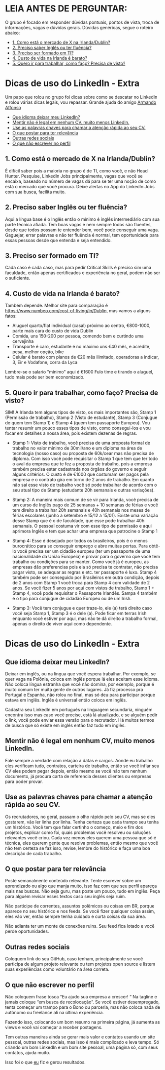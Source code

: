 # LEIA ANTES DE PERGUNTAR: 

O grupo é focado em responder dúvidas pontuais, pontos de vista, troca de informações, vagas e dúvidas gerais. Dúvidas genéricas, segue o roteiro abaixo:

* [1. Como está o mercado de X na Irlanda/Dublin?](#1)
* [2. Preciso saber Inglês ou ter fluência?](#2)
* [3. Preciso ser formado em TI? ](#3)
* [4. Custo de vida na Irlanda é barato?](#4)
* [5. Quero ir para trabalhar, como faço? Precisa de visto?](#5)

# Dicas de uso do LinkedIn - Extra

Um papo que rolou no grupo foi dicas sobre como se descatar no LinkedIn e rolou várias dicas legais, vou repassar. Grande ajuda do amigo [Armando Affonso](https://www.linkedin.com/in/armandoaffonso/)

* [Que idioma deixar meu LinkedIn?](#linkedin_1)
* [Mentir não é legal em nenhum CV, muito menos LinkedIn.](#linkedin_2)
* [Use as palavras chaves para chamar a atenção rápida ao seu CV.](#linkedin_3)
* [O que postar para ter relevância](#linkedin_4)
* [Outras redes sociais](#linkedin_5)
* [O que não escrever no perfil](#linkedin_6)

## <a name="1"></a>1. Como está o mercado de X na Irlanda/Dublin? 

É difícil saber pois a maioria no grupo é de TI, como você, e não Head Hunter. Pesquise, LinkedIn Jobs principalmente, vagas que você se encaixa, baseado no número de vagas dá para se ter uma noção de como está o mercado que você procura. Deixe alertas no App do LinkedIn Jobs com sua busca, facilita muito. 

## <a name="2"></a>2. Preciso saber Inglês ou ter fluência?

Aqui a língua base é o Inglês então o mínimo é inglês intermediário com sua parte técnica afiada. Tem boas vagas e nem sempre todos são fluentes, desde que todos possam te entender bem, você pode conseguir uma vaga. Gaguejar, errar palavras e não ter fluência é normal, tem oportunidade para essas pessoas desde que entenda e seja entendido.

## <a name="3"></a>3. Preciso ser formado em TI? 

Cada caso é cada caso, mas para pedir Critical Skills é preciso sim uma faculdade, então apenas certificados e experiência no geral, podem não ser o suficiente.

## <a name="4"></a>4. Custo de vida na Irlanda é barato?

Também depende. Melhor site para comparação é https://www.numbeo.com/cost-of-living/in/Dublin, mas vamos a alguns fatos:
- Aluguel quarto/flat individual (casal) próximo ao centro, €800-1000, parte mais cara do custo de vida Dublin
- Comida, uns 150-200 por pessoa, comendo bem e curtindo uma cervejinha
- Transporte é caro, estudante é no máximo uns €40 mês, e acredite, pesa, melhor opção, bike
- Celular é barato com planos de €20 mês ilimitado, operadoras a indicar, 3, Eir e Vodafone, corra da Lyca

Lembre-se o salario "mínimo" aqui é €1600 Fulo time e tirando o aluguel, tudo mais pode ser bem economizado.

## <a name="5"></a>5. Quero ir para trabalhar, como faço? Precisa de visto?

SIM! A Irlanda tem alguns tipos de visto, os mais importantes são, Stamp 1 (Permissão de trabalho), Stamp 2 (Visto de estudante), Stamp 3 (Conjugue de quem tem Stamp 1) e Stamp 4 (quem tem passaporte Europeu).
Vou tentar resumir um pouco esses tipos de visto, como consegui-los e vou focar em detalhes a nossa área, pois existem dezenas de regras. 

- Stamp 1: Visto de trabalho, você precisa de uma proposta formal de trabalho no valor mínimo de 30mil/ano e um diploma na área de tecnologia (nosso caso) ou proposta de 60k/cear mas não precisa de diploma. Com isso você pode requisitar o Stamp 1 que tem que ter todo o aval da empresa que te fez a proposta de trabalho, pois a empresa também precisa estar cadastrada nos órgãos do governo e seguir alguns critérios. O custo é de €1000 que costumam ser pagos pela empresa e o contrato gira em torno de 2 anos de trabalho. Em quanto não sai esse visto de trabalho você só pode trabalhar de acordo com o seu atual tipo de Stamp (estudante 20h semanais e outras variações).

- Stamp 2: A maneira mais comum de se vir para Irlanda, você precisa de um curso de Inglês pago de 25 semanas + 10 semanas de férias e você tem direito a trabalhar 20h semanais e 40h semanais nos meses de férias escolares (junho a setembro e 15/12 a 15/01). Existe uma variação desse Stamp que é o de faculdade, que esse pode trabalhar 40h semanais. O pessoal costuma vir com esse tipo de permissão e aqui aprimora Inglês e tem que achar uma empresa que patrocine o Stamp 1

- Stamp 4: Esse é desejado por todos os brasileiros, pois é o menos burocrático para se conseguir emprego e abre muitas portas. Para obtê-lo você precisa ser um cidadão europeu (ter um passaporte de uma nacionalidade da União Europeia) e provar para o governo que você tem trabalho ou condições para se manter. Como você já é europeu, as empresas dão preferencias pois ela só precisa te contratar, não precisa pagar visto, se adequar as regras e etc. ter passaporte é luxo. Stamp 4 também pode ser conseguido por Brasileiros em outra condição, depois de 2 anos com Stamp 1 você troca para Stamp 4 com validade de 2 anos. Se você fizer 5 anos por aqui com vistos de trabalho, Stamp 1 + Stamp 4, você pode requisitar o Passaporte Irlandês. Sampa 4 também é o tipo para conjugue de cidadão Europeu ou de um Irish.

- Stamp 3: Você tem conjugue e quer traze-lo, ele (a) terá direito caso você seja Stamp 1, Stamp 3 é o dele (a). Pode ficar em terras Irish enquanto você estiver por aqui, mas não te dá direito a trabalho formal, apenas o direito de viver aqui como dependente.


# Dicas de uso do LinkedIn - Extra

## <a name="linkedin_1"></a>Que idioma deixar meu LinkedIn?

Deixar em inglês, ou na língua que você espera trabalhar. Por exemplo, se quer vaga na Polônia, coloca em inglês porque lá eles aceitam esse idioma. Não coloca língua estranha que você não domina, por exemplo, porque é muito comum ter muita gente de outros lugares. Já fiz processo pra Portugal e Espanha, não rolou no final, mas só deu para participar porque estava em inglês. Inglês é universal então coloca em inglês.

Cadastra seu LinkedIn em português na linguagem secundaria, ninguém encontra isso mas caso você precise, está lá atualizado, e se alguém pedir o link, você pode enviar essa versão para o recrutador. Há muitos termos de busca que só existe em inglês então faz tudo em inglês.


## <a name="linkedin_2"></a>Mentir não é legal em nenhum CV, muito menos LinkedIn.

Fale sempre a verdade com relação à datas e cargos. Aonde eu trabalho eles verificam tudo, contratos, carteira de trabalho, então se você inflar seu CV eles podem pegar depois, então mesmo se você não tem nenhum documento, já procura carta de referencia desses clientes ou empresas para poder provar.

## <a name="linkedin_3"></a>Use as palavras chaves para chamar a atenção rápida ao seu CV.

Os recrutadores, no geral, passam o olho rápido pelo seu CV, mas se eles gostarem, vão ler linha por linha. Tenha certeza que cada trampo seu tenha um histórico. Você tem que falar certinho o começo, meio e fim dos projetos, explicar como foi, quais problemas você resolveu ou soluções relevantes você criou. Cada vez menos eles querem uma pessoa que só é técnica, eles querem gente que resolva problemas, então mesmo que você não tem certeza se faz isso, revise, lembre do histórico e faça uma boa descrição de cada trabalho.

## <a name="linkedin_4"></a>O que postar para ter relevância

Poste semanalmente conteúdo relevante. Tente escrever sobre um aprendizado ou algo que manja muito, isso faz com que seu perfil apareça mais nas buscas. Não seja guru, mas poste um pouco, tudo em inglês. Peça para alguém revisar esses textos caso seu inglês seja ruim.

Não participe de correntes, assuntos polêmicos ou coisas em BR, porque aparece no seu histórico e nos feeds. Se você fizer qualquer coisa assim, eles vão ver, então sempre tenha cuidado e curta coisas da sua área.

Não adianta ter um monte de conexões ruins. Seu feed fica lotado e você perde oportunidades.


## <a name="linkedin_5"></a>Outras redes sociais

Coloquem link do seu GitHub, caso tenham, principalmente se você participa de algum projeto relevante ou tem projetos open source e listem suas experiências como voluntário na área correta.

## <a name="linkedin_6"></a>O que não escrever no perfil

Não coloquem frase tosca “Eu ajudo sua empresa a crescer! “ Na tagline e jamais coloque “em busca de recolocação”. Se você estiver desempregado, tenta começar um trampo para o Bono ou parceria, mas não coloca nada de autônomo ou freelance ali na última experiência.

Fazendo isso, colocando um bom resumo na primeira página, já aumenta as views e você vai começar a receber postagens.

Tem outras maneiras ainda se gerar mais valor e contatos usando um site pessoal, outras redes sociais, mas isso é mais complicado e leva tempo. Só criando um bom LinkedIn e um bom site pessoal, uma página só, com seus contatos, ajuda muito.

Isso foi o que [eu](https://www.linkedin.com/in/armandoaffonso/) fiz e gerou resultados.